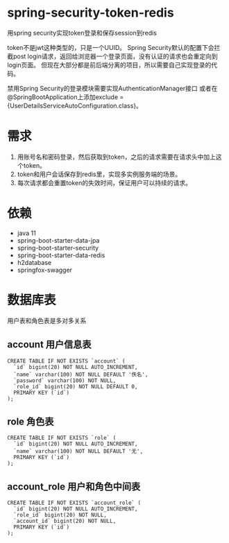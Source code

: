 # spring-security-token-redis
用spring security实现token登录和保存session到redis

token不是jwt这种类型的，只是一个UUID。
Spring Security默认的配置下会拦截post login请求，返回给浏览器一个登录页面，没有认证的请求也会重定向到login页面。
但现在大部分都是前后端分离的项目，所以需要自己实现登录的代码。

禁用Spring Security的登录模块需要实现AuthenticationManager接口
或者在@SpringBootApplication上添加exclude = {UserDetailsServiceAutoConfiguration.class}。


# 需求
1. 用账号名和密码登录，然后获取到token，之后的请求需要在请求头中加上这个token。
2. token和用户会话保存到redis里，实现多实例服务端的场景。
3. 每次请求都会重置token的失效时间，保证用户可以持续的请求。

# 依赖
- java 11
- spring-boot-starter-data-jpa
- spring-boot-starter-security
- spring-boot-starter-data-redis
- h2database
- springfox-swagger

# 数据库表
用户表和角色表是多对多关系
## account 用户信息表
```
CREATE TABLE IF NOT EXISTS `account` (
  `id` bigint(20) NOT NULL AUTO_INCREMENT,
  `name` varchar(100) NOT NULL DEFAULT '佚名',
  `password` varchar(100) NOT NULL,
  `role_id` bigint(20) NOT NULL DEFAULT 0,
  PRIMARY KEY (`id`)
);
```
## role 角色表
```
CREATE TABLE IF NOT EXISTS `role` (
  `id` bigint(20) NOT NULL AUTO_INCREMENT,
  `name` varchar(100) NOT NULL DEFAULT '无',
  PRIMARY KEY (`id`)
);
```
## account_role 用户和角色中间表

```
CREATE TABLE IF NOT EXISTS `account_role` (
  `id` bigint(20) NOT NULL AUTO_INCREMENT,
  `role_id` bigint(20) NOT NULL,
  `account_id` bigint(20) NOT NULL,
  PRIMARY KEY (`id`)
);
```
